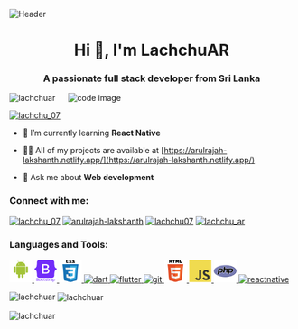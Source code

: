 ![Header](https://encrypted-tbn0.gstatic.com/images?q=tbn:ANd9GcQsUmuTPhuD01Z-tX6rhkIZb68EOiIcoxUNOQ&usqp=CAU)
<h1 align="center">Hi 👋, I'm LachchuAR</h1>
<h3 align="center">A passionate full stack developer from Sri Lanka</h3>
<img src="https://camo.githubusercontent.com/19db51af5f90f1b152bc0b9078f5fe97053955be5074f03f17019c70345bdcdb/68747470733a2f2f6d69726f2e6d656469756d2e636f6d2f6d61782f313336302f302a37513379765349765f7430696f4a2d5a2e676966" alt="code image" align="right" width="400">

<p align="left"> <img src="https://komarev.com/ghpvc/?username=lachchuar&label=Profile%20views&color=0e75b6&style=flat" alt="lachchuar" /> </p>

<p align="left"> <a href="https://twitter.com/lachchu_07" target="blank"><img src="https://img.shields.io/twitter/follow/lachchu_07?logo=twitter&style=for-the-badge" alt="lachchu_07" /></a> </p>

- 🌱 I’m currently learning **React Native**

- 👨‍💻 All of my projects are available at [https://arulrajah-lakshanth.netlify.app/](https://arulrajah-lakshanth.netlify.app/)

- 💬 Ask me about **Web development**

<h3 align="left">Connect with me:</h3>
<p align="left">
<a href="https://twitter.com/lachchu_07" target="blank"><img align="center" src="https://raw.githubusercontent.com/rahuldkjain/github-profile-readme-generator/master/src/images/icons/Social/twitter.svg" alt="lachchu_07" height="30" width="40" /></a>
<a href="https://linkedin.com/in/arulrajah-lakshanth" target="blank"><img align="center" src="https://raw.githubusercontent.com/rahuldkjain/github-profile-readme-generator/master/src/images/icons/Social/linked-in-alt.svg" alt="arulrajah-lakshanth" height="30" width="40" /></a>
<a href="https://fb.com/lachchu07" target="blank"><img align="center" src="https://raw.githubusercontent.com/rahuldkjain/github-profile-readme-generator/master/src/images/icons/Social/facebook.svg" alt="lachchu07" height="30" width="40" /></a>
<a href="https://instagram.com/lachchu_ar" target="blank"><img align="center" src="https://raw.githubusercontent.com/rahuldkjain/github-profile-readme-generator/master/src/images/icons/Social/instagram.svg" alt="lachchu_ar" height="30" width="40" /></a>
</p>

<h3 align="left">Languages and Tools:</h3>
<p align="left"> <a href="https://developer.android.com" target="_blank" rel="noreferrer"> <img src="https://raw.githubusercontent.com/devicons/devicon/master/icons/android/android-original-wordmark.svg" alt="android" width="40" height="40"/> </a> <a href="https://getbootstrap.com" target="_blank" rel="noreferrer"> <img src="https://raw.githubusercontent.com/devicons/devicon/master/icons/bootstrap/bootstrap-plain-wordmark.svg" alt="bootstrap" width="40" height="40"/> </a> <a href="https://www.w3schools.com/css/" target="_blank" rel="noreferrer"> <img src="https://raw.githubusercontent.com/devicons/devicon/master/icons/css3/css3-original-wordmark.svg" alt="css3" width="40" height="40"/> </a> <a href="https://dart.dev" target="_blank" rel="noreferrer"> <img src="https://www.vectorlogo.zone/logos/dartlang/dartlang-icon.svg" alt="dart" width="40" height="40"/> </a> <a href="https://flutter.dev" target="_blank" rel="noreferrer"> <img src="https://www.vectorlogo.zone/logos/flutterio/flutterio-icon.svg" alt="flutter" width="40" height="40"/> </a> <a href="https://git-scm.com/" target="_blank" rel="noreferrer"> <img src="https://www.vectorlogo.zone/logos/git-scm/git-scm-icon.svg" alt="git" width="40" height="40"/> </a> <a href="https://www.w3.org/html/" target="_blank" rel="noreferrer"> <img src="https://raw.githubusercontent.com/devicons/devicon/master/icons/html5/html5-original-wordmark.svg" alt="html5" width="40" height="40"/> </a> <a href="https://developer.mozilla.org/en-US/docs/Web/JavaScript" target="_blank" rel="noreferrer"> <img src="https://raw.githubusercontent.com/devicons/devicon/master/icons/javascript/javascript-original.svg" alt="javascript" width="40" height="40"/> </a> <a href="https://www.php.net" target="_blank" rel="noreferrer"> <img src="https://raw.githubusercontent.com/devicons/devicon/master/icons/php/php-original.svg" alt="php" width="40" height="40"/> </a> <a href="https://reactnative.dev/" target="_blank" rel="noreferrer"> <img src="https://reactnative.dev/img/header_logo.svg" alt="reactnative" width="40" height="40"/> </a> </p>

<p><img align="left" src="https://github-readme-stats.vercel.app/api/top-langs?username=lachchuar&show_icons=true&locale=en&layout=compact" alt="lachchuar" /></p>

<p>&nbsp;<img align="center" src="https://github-readme-stats.vercel.app/api?username=lachchuar&show_icons=true&locale=en" alt="lachchuar" /></p>

<p><img align="center" src="https://github-readme-streak-stats.herokuapp.com/?user=lachchuar&" alt="lachchuar" /></p>
